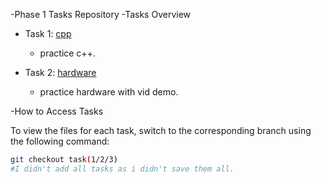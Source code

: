 -Phase 1 Tasks Repository
-Tasks Overview

- Task 1: [cpp](https://github.com/Omar-M-Sallam/Phase-1-Tasks/tree/task1)
  - practice c++.

- Task 2: [hardware](https://github.com/your-username/justice-league-tasks/tree/task6)
  - practice hardware with vid demo.

-How to Access Tasks

To view the files for each task, switch to the corresponding branch using the following command:

```bash
git checkout task(1/2/3)
#I didn't add all tasks as i didn't save them all.
